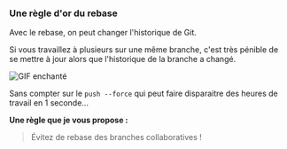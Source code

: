 ### Une règle d'or du rebase

Avec le rebase, on peut changer l'historique de Git.

Si vous travaillez à plusieurs sur une même branche, c'est très pénible de se mettre à jour alors que l'historique de la branche a changé.

![GIF enchanté](https://media.giphy.com/media/T7fU0RWWhWpYk/giphy.gif)

Sans compter sur le `push --force` qui peut faire disparaitre des heures de travail en 1 seconde...

**Une règle que je vous propose :**

> Évitez de rebase des branches collaboratives !
